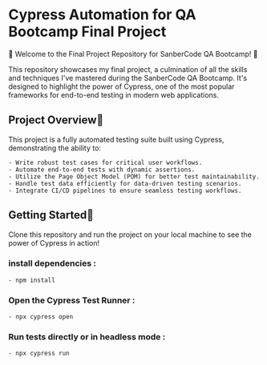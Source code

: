 # Cypress Automation for QA Bootcamp Final Project

🚀 Welcome to the Final Project Repository for SanberCode QA Bootcamp! 🚀

This repository showcases my final project, a culmination of all the skills and techniques I've mastered during the SanberCode QA Bootcamp. It's designed to highlight the power of Cypress, one of the most popular frameworks for end-to-end testing in modern web applications.

## Project Overview📌 

This project is a fully automated testing suite built using Cypress, demonstrating the ability to:

    - Write robust test cases for critical user workflows.
    - Automate end-to-end tests with dynamic assertions.
    - Utilize the Page Object Model (POM) for better test maintainability.
    - Handle test data efficiently for data-driven testing scenarios.
    - Integrate CI/CD pipelines to ensure seamless testing workflows.

## Getting Started🚦

Clone this repository and run the project on your local machine to see the power of Cypress in action!
### install dependencies :

    - npm install  
### Open the Cypress Test Runner :

    - npx cypress open  
### Run tests directly or in headless mode :
    
    - npx cypress run  
